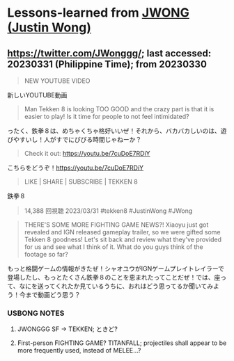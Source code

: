 # Lessons-learned from [JWONG (Justin Wong)](https://twitter.com/JWonggg?ref_src=twsrc%5Egoogle%7Ctwcamp%5Eserp%7Ctwgr%5Eauthor)

## https://twitter.com/JWonggg/; last accessed: 20230331 (Philippine Time); from 20230330

> NEW YOUTUBE VIDEO

新しいYOUTUBE動画

> Man Tekken 8 is looking TOO GOOD and the crazy part is that it is easier to play! Is it time for people to not feel intimidated?

ったく、鉄拳８は、めちゃくちゃ格好いいぜ！それから、バカバカしいのは、遊びやすいし！人がすでにびびる時間じゃねーか？

> Check it out: https://youtu.be/7cuDoE7RDiY

こちらをどうぞ！https://youtu.be/7cuDoE7RDiY

> LIKE | SHARE | SUBSCRIBE | TEKKEN 8

鉄拳８


> 14,388 回視聴  2023/03/31  #tekken8 #JustinWong #JWong

> THERE'S SOME MORE FIGHTING GAME NEWS?! Xiaoyu just got revealed and IGN released gameplay trailer, so we were gifted some Tekken 8 goodness! Let's sit back and review what they've provided for us and see what I think of it. What do you guys think of the footage so far?

もっと格闘ゲームの情報がきたぜ！シャオユウがIGNゲームプレイトレイラーで登場したし、もっとたくさん鉄拳８のことを恵まれたってことだぜ！では、座って、なにを送ってくれたか見ているうちに、おれはどう思ってるか聞いてみよう！今まで動画どう思う？

### USBONG NOTES

1) JWONGGG SF -> TEKKEN; ときど?

2) First-person FIGHTING GAME? TITANFALL; projectiles shall appear to be more frequently used, instead of MELEE...?

